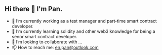 ## Hi there 👋 I'm Pan.

- 🔭 I’m currently working as a test manager and part-time smart contract developer.
- 🌱 I’m currently learning solidity and other web3 knowledge for being a senor smart contract developer.
- 👯 I’m looking to collaborate with ...
- 📫 How to reach me: en.pan@outlook.com

<!--
**panen100/panen100** is a ✨ _special_ ✨ repository because its `README.md` (this file) appears on your GitHub profile.

Here are some ideas to get you started:

- 🔭 I’m currently working on ...
- 🌱 I’m currently learning ...
- 👯 I’m looking to collaborate on ...
- 🤔 I’m looking for help with ...
- 💬 Ask me about ...
- 📫 How to reach me: ...
- 😄 Pronouns: ...
- ⚡ Fun fact: ...
-->
